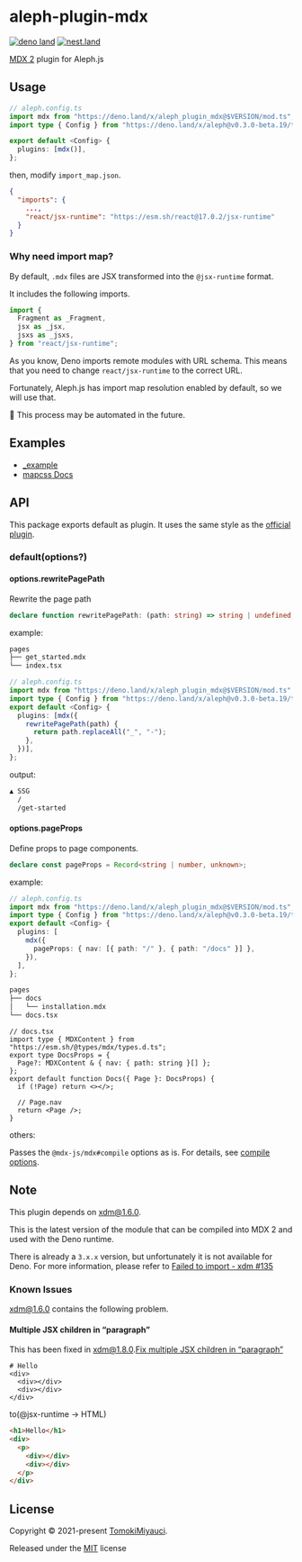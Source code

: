 # aleph-plugin-mdx

[![deno land](http://img.shields.io/badge/available%20on-deno.land/x-lightgrey.svg?logo=deno&labelColor=black&color=black)](https://deno.land/x/aleph_plugin_mdx)
[![nest.land](https://nest.land/badge.svg)](https://nest.land/package/aleph_plugin_mdx)

[MDX 2](https://mdxjs.com/) plugin for Aleph.js

## Usage

```ts
// aleph.config.ts
import mdx from "https://deno.land/x/aleph_plugin_mdx@$VERSION/mod.ts";
import type { Config } from "https://deno.land/x/aleph@v0.3.0-beta.19/types.d.ts";

export default <Config> {
  plugins: [mdx()],
};
```

then, modify `import_map.json`.

```json
{
  "imports": {
    ...,
    "react/jsx-runtime": "https://esm.sh/react@17.0.2/jsx-runtime"
  }
}
```

### Why need import map?

By default, `.mdx` files are JSX transformed into the `@jsx-runtime` format.

It includes the following imports.

```ts
import {
  Fragment as _Fragment,
  jsx as _jsx,
  jsxs as _jsxs,
} from "react/jsx-runtime";
```

As you know, Deno imports remote modules with URL schema. This means that you
need to change `react/jsx-runtime` to the correct URL.

Fortunately, Aleph.js has import map resolution enabled by default, so we will
use that.

:construction: This process may be automated in the future.

## Examples

- [_example](./_example/README.md)
- [mapcss Docs](https://github.com/TomokiMiyauci/mapcss/tree/beta/_docs)

## API

This package exports default as plugin. It uses the same style as the
[official plugin](https://alephjs.org/docs/plugins/official-plugins).

### default(options?)

#### options.rewritePagePath

Rewrite the page path

```ts
declare function rewritePagePath: (path: string) => string | undefined;
```

example:

```bash
pages
├── get_started.mdx
└── index.tsx
```

```ts
// aleph.config.ts
import mdx from "https://deno.land/x/aleph_plugin_mdx@$VERSION/mod.ts";
import type { Config } from "https://deno.land/x/aleph@v0.3.0-beta.19/types.d.ts";
export default <Config> {
  plugins: [mdx({
    rewritePagePath(path) {
      return path.replaceAll("_", "-");
    },
  })],
};
```

output:

```bash
▲ SSG
  /
  /get-started
```

#### options.pageProps

Define props to page components.

```ts
declare const pageProps = Record<string | number, unknown>;
```

example:

```ts
// aleph.config.ts
import mdx from "https://deno.land/x/aleph_plugin_mdx@$VERSION/mod.ts";
import type { Config } from "https://deno.land/x/aleph@v0.3.0-beta.19/types.d.ts";
export default <Config> {
  plugins: [
    mdx({
      pageProps: { nav: [{ path: "/" }, { path: "/docs" }] },
    }),
  ],
};
```

```bash
pages
├── docs
│   └── installation.mdx
└── docs.tsx
```

```tsx
// docs.tsx
import type { MDXContent } from "https://esm.sh/@types/mdx/types.d.ts";
export type DocsProps = {
  Page?: MDXContent & { nav: { path: string }[] };
};
export default function Docs({ Page }: DocsProps) {
  if (!Page) return <></>;

  // Page.nav
  return <Page />;
}
```

others:

Passes the `@mdx-js/mdx#compile` options as is. For details, see
[compile options](https://mdxjs.com/packages/mdx/#compilefile-options).

## Note

This plugin depends on [xdm@1.6.0](https://www.npmjs.com/package/xdm/v/1.6.0).

This is the latest version of the module that can be compiled into MDX 2 and
used with the Deno runtime.

There is already a `3.x.x` version, but unfortunately it is not available for
Deno. For more information, please refer to
[Failed to import - xdm #135](https://github.com/esm-dev/esm.sh/issues/135)

### Known Issues

xdm@1.6.0 contains the following problem.

#### Multiple JSX children in “paragraph”

This has been fixed in
xdm@1.8.0.[Fix multiple JSX children in “paragraph”](https://github.com/wooorm/xdm/commit/bf69a10d1259b49e6efc81b496ff420a7a2a323c)

```mdx
# Hello
<div>
  <div></div>
  <div></div>
</div>
```

to(@jsx-runtime -> HTML)

```html
<h1>Hello</h1>
<div>
  <p>
    <div></div>
    <div></div>
  </p>
</div>
```

## License

Copyright © 2021-present [TomokiMiyauci](https://github.com/TomokiMiyauci).

Released under the [MIT](./LICENSE) license
